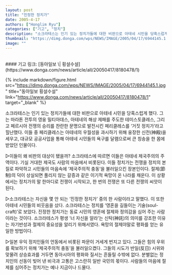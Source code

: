 ```yaml
---
layout: post
title: "진정한 정치가"
date: 2005-4-17
authors: ["Honglim Ryu"]
categories: ["기고", "정치"]
description: "소크라테스는 인기 있는 정치가들에 대한 비판으로 아테네 시민을 당혹스럽게 했다. 그는 마라톤 전투의 영웅 밀티아데스, 아테네의 해상 제패를 주도한 테미스토클레스, 그리고 페르시아 전쟁의 승리를 찬란한 문명으로 발전시킨 페리클레스를 ‘거짓 정치가’라고 힐난했다. 이들 중 페리클레스는 아테네의 우월성을 과시하기 위해 웅장한 신전(神殿)을 세우고, 대규모 공공사업을 통해 아테네 시민들의 욕구를 달램으로써 큰 칭송을 한 몸에 받았던 인물이다."
thumbnail: "https://dimg.donga.com/wps/NEWS/IMAGE/2005/04/17/6944145.1.jpg"
image: ""
---
```

<br>
#### 기고 링크: [동아일보 \| 횡설수설](https://www.donga.com/news/article/all/20050417/8180478/1)

{% include markdown/figure.html src="https://dimg.donga.com/wps/NEWS/IMAGE/2005/04/17/6944145.1.jpg" title="동아일보 횡설수설" link="https://www.donga.com/news/article/all/20050417/8180478/1" target="_blank" %}

소크라테스는 인기 있는 정치가들에 대한 비판으로 아테네 시민을 당혹스럽게 했다. 그는 마라톤 전투의 영웅 밀티아데스, 아테네의 해상 제패를 주도한 테미스토클레스, 그리고 페르시아 전쟁의 승리를 찬란한 문명으로 발전시킨 페리클레스를 ‘거짓 정치가’라고 힐난했다. 이들 중 페리클레스는 아테네의 우월성을 과시하기 위해 웅장한 신전(神殿)을 세우고, 대규모 공공사업을 통해 아테네 시민들의 욕구를 달램으로써 큰 칭송을 한 몸에 받았던 인물이다.

▷이들이 왜 비판의 대상이 됐을까? 소크라테스에 따르면 이들은 아테네 제국주의의 주역이다. 기실 거대한 제국도 사람의 마음에서 비롯된다. 이들 정치가는 전쟁을 정치의 본질로 파악하고 시민들의 마음속에 ‘제국주의적 충동’을 불러일으킨 장본인이다. 절제(節制)의 덕이 상실되면 풀리지 않는 갈증과 같은 이기적 욕망이 온 나라를 채운다. 이 상황에서는 정치가의 말 한마디로 전쟁이 시작되고, 한 번의 전쟁은 또 다른 전쟁의 씨앗이 된다.

▷소크라테스는 자신을 몇 안 되는 ‘진정한 정치가’ 중의 한 사람이라고 말했다. 이 또한 아테네 시민들의 비웃음을 샀다. 소크라테스는 정치를 ‘영혼을 길들이는 기술(soul-craft)’로 보았다. 진정한 정치가는 동료 시민의 영혼에 절제와 정의감을 심어 주는 사람이라는 것이다. 소크라테스가 평생 ‘너 자신을 알라’는 신탁(神託)의 의미를 강조한 이유는 자기반성과 절제의 중요성을 알리기 위해서였다. 욕망의 절제야말로 평화를 얻는 유일한 방법이다.

▷일본 우익 정치인들의 언동에서 비롯된 파문이 거세게 번지고 있다. 그들은 힘의 우위를 확보하기 위해 ‘제국주의적 충동’을 불러일으켰다. 그들의 시도가 반일(反日) 시위와 맞물려 상승효과를 거두면 동아시아의 평화와 질서는 흔들릴 수밖에 없다. 분별없는 정치인의 선동이 빚어 낸 비극과 고통은 고스란히 일반 국민의 몫이다. 사람들의 마음에 절제를 심어주는 정치가는 예나 지금이나 드물다.

<br>